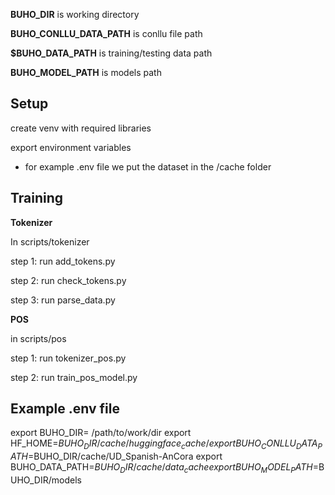 **BUHO_DIR** is working directory

**BUHO_CONLLU_DATA_PATH** is conllu file path

**$BUHO_DATA_PATH** is training/testing data path

**BUHO_MODEL_PATH** is models path


## Setup

create venv with required libraries

export environment variables
- for example .env file we put the dataset in the /cache folder

## Training

**Tokenizer**

In scripts/tokenizer

step 1: run add_tokens.py

step 2: run check_tokens.py

step 3: run parse_data.py

**POS**

in scripts/pos

step 1: run tokenizer_pos.py

step 2: run train_pos_model.py

## Example .env file

export BUHO_DIR= /path/to/work/dir
export HF_HOME=$BUHO_DIR/cache/huggingface_cache/
export BUHO_CONLLU_DATA_PATH=$BUHO_DIR/cache/UD_Spanish-AnCora
export BUHO_DATA_PATH=$BUHO_DIR/cache/data_cache
export BUHO_MODEL_PATH=$BUHO_DIR/models
